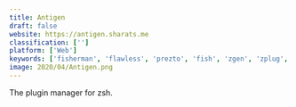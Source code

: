 ```yaml
---
title: Antigen
draft: false 
website: https://antigen.sharats.me
classification: ['']
platform: ['Web']
keywords: ['fisherman', 'flawless', 'prezto', 'fish', 'zgen', 'zplug', 'zsh']
image: 2020/04/Antigen.png
---
```

The plugin manager for zsh.